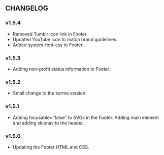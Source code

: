 ## CHANGELOG

### v1.5.4
- Removed Tumblr icon link in Footer.
- Updated YouTube icon to match brand guidelines.
- Added system-font-css to Footer.

### v1.5.3
- Adding non-profit status information to Footer.

### v1.5.2
- Small change to the karma version.

### v1.5.1
- Adding focusable="false" to SVGs in the Footer. Adding main element and adding skipnav to the header.

### v1.5.0
- Updating the Footer HTML and CSS.
